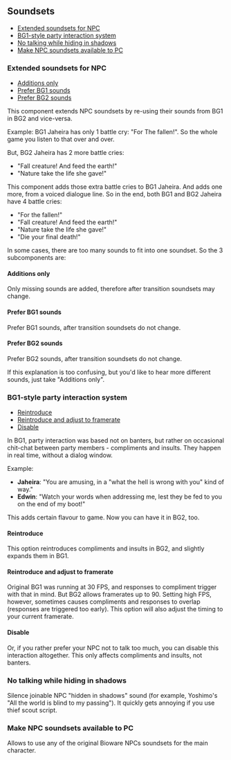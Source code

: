## Soundsets

- [Extended soundsets for NPC](extended-soundsets-for-npc)
- [BG1-style party interaction system](#bg1-style-party-interaction-system)
- [No talking while hiding in shadows](#no-talking-while-hiding-in-shadows)
- [Make NPC soundsets available to PC](#make-npc-soundsets-available-to-pc)

### Extended soundsets for NPC
- [Additions only](#additions-only)
- [Prefer BG1 sounds](#prefer-bg1-sounds)
- [Prefer BG2 sounds](#prefer-bg2-sounds)

This component extends NPC soundsets by re-using their sounds from BG1 in BG2 and vice-versa.

Example: BG1 Jaheira has only 1 battle cry: "For The fallen!". So the whole game you listen to that over and over.

But, BG2 Jaheira has 2 more battle cries:
- "Fall creature! And feed the earth!"
- "Nature take the life she gave!"

This component adds those extra battle cries to BG1 Jaheira. And adds one more, from a voiced dialogue line. So in the end, both BG1 and BG2 Jaheira have 4 battle cries:
- "For the fallen!"
- "Fall creature! And feed the earth!"
- "Nature take the life she gave!"
- "Die your final death!"

In some cases, there are too many sounds to fit into one soundset. So the 3 subcomponents are:

#### Additions only
Only missing sounds are added, therefore after transition soundsets may change.

#### Prefer BG1 sounds
Prefer BG1 sounds, after transition soundsets do not change.

#### Prefer BG2 sounds
Prefer BG2 sounds, after transition soundsets do not change.

If this explanation is too confusing, but you'd like to hear more different sounds, just take "Additions only".

### BG1-style party interaction system
- [Reintroduce](#reintroduce)
- [Reintroduce and adjust to framerate](#reintroduce-and-adjust-to-framerate)
- [Disable](#disable)

In BG1, party interaction was based not on banters, but rather on occasional chit-chat between party members - compliments and insults. They happen in real time, without a dialog window.

Example:
- **Jaheira**: "You are amusing, in a "what the hell is wrong with you" kind of way."
- **Edwin**: "Watch your words when addressing me, lest they be fed to you on the end of my boot!"

This adds certain flavour to game. Now you can have it in BG2, too.

#### Reintroduce
This option reintroduces compliments and insults in BG2, and slightly expands them in BG1.

#### Reintroduce and adjust to framerate
Original BG1 was running at 30 FPS, and responses to compliment trigger with that in mind.
But BG2 allows framerates up to 90. Setting high FPS, however, sometimes causes compliments and responses to overlap (responses are triggered too early).
This option will also adjust the timing to your current framerate.

#### Disable
Or, if you rather prefer your NPC not to talk too much, you can disable this interaction altogether.
This only affects compliments and insults, not banters.

### No talking while hiding in shadows
Silence joinable NPC "hidden in shadows" sound (for example, Yoshimo's "All the world is blind to my passing"). It quickly gets annoying if you use thief scout script.

### Make NPC soundsets available to PC
Allows to use any of the original Bioware NPCs soundsets for the main character.
